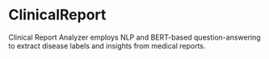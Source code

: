 # ClinicalReport
Clinical Report Analyzer employs NLP and BERT-based question-answering to extract disease labels and insights from medical reports.
